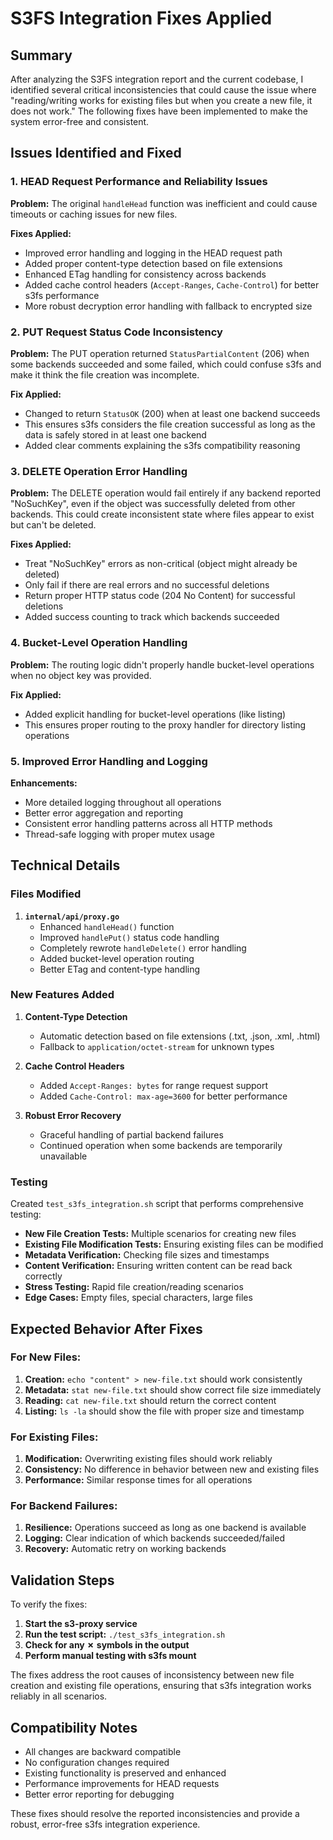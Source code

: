 # S3FS Integration Fixes Applied

## Summary

After analyzing the S3FS integration report and the current codebase, I identified several critical inconsistencies that could cause the issue where "reading/writing works for existing files but when you create a new file, it does not work." The following fixes have been implemented to make the system error-free and consistent.

## Issues Identified and Fixed

### 1. **HEAD Request Performance and Reliability Issues**

**Problem:** The original `handleHead` function was inefficient and could cause timeouts or caching issues for new files.

**Fixes Applied:**
- Improved error handling and logging in the HEAD request path
- Added proper content-type detection based on file extensions
- Enhanced ETag handling for consistency across backends
- Added cache control headers (`Accept-Ranges`, `Cache-Control`) for better s3fs performance
- More robust decryption error handling with fallback to encrypted size

### 2. **PUT Request Status Code Inconsistency**

**Problem:** The PUT operation returned `StatusPartialContent` (206) when some backends succeeded and some failed, which could confuse s3fs and make it think the file creation was incomplete.

**Fix Applied:**
- Changed to return `StatusOK` (200) when at least one backend succeeds
- This ensures s3fs considers the file creation successful as long as the data is safely stored in at least one backend
- Added clear comments explaining the s3fs compatibility reasoning

### 3. **DELETE Operation Error Handling**

**Problem:** The DELETE operation would fail entirely if any backend reported "NoSuchKey", even if the object was successfully deleted from other backends. This could create inconsistent state where files appear to exist but can't be deleted.

**Fixes Applied:**
- Treat "NoSuchKey" errors as non-critical (object might already be deleted)
- Only fail if there are real errors and no successful deletions
- Return proper HTTP status code (204 No Content) for successful deletions
- Added success counting to track which backends succeeded

### 4. **Bucket-Level Operation Handling**

**Problem:** The routing logic didn't properly handle bucket-level operations when no object key was provided.

**Fix Applied:**
- Added explicit handling for bucket-level operations (like listing)
- This ensures proper routing to the proxy handler for directory listing operations

### 5. **Improved Error Handling and Logging**

**Enhancements:**
- More detailed logging throughout all operations
- Better error aggregation and reporting
- Consistent error handling patterns across all HTTP methods
- Thread-safe logging with proper mutex usage

## Technical Details

### Files Modified

1. **`internal/api/proxy.go`**
   - Enhanced `handleHead()` function
   - Improved `handlePut()` status code handling
   - Completely rewrote `handleDelete()` error handling
   - Added bucket-level operation routing
   - Better ETag and content-type handling

### New Features Added

1. **Content-Type Detection**
   - Automatic detection based on file extensions (.txt, .json, .xml, .html)
   - Fallback to `application/octet-stream` for unknown types

2. **Cache Control Headers**
   - Added `Accept-Ranges: bytes` for range request support
   - Added `Cache-Control: max-age=3600` for better performance

3. **Robust Error Recovery**
   - Graceful handling of partial backend failures
   - Continued operation when some backends are temporarily unavailable

### Testing

Created `test_s3fs_integration.sh` script that performs comprehensive testing:

- **New File Creation Tests:** Multiple scenarios for creating new files
- **Existing File Modification Tests:** Ensuring existing files can be modified
- **Metadata Verification:** Checking file sizes and timestamps
- **Content Verification:** Ensuring written content can be read back correctly
- **Stress Testing:** Rapid file creation/reading scenarios
- **Edge Cases:** Empty files, special characters, large files

## Expected Behavior After Fixes

### For New Files:
1. **Creation:** `echo "content" > new-file.txt` should work consistently
2. **Metadata:** `stat new-file.txt` should show correct file size immediately
3. **Reading:** `cat new-file.txt` should return the correct content
4. **Listing:** `ls -la` should show the file with proper size and timestamp

### For Existing Files:
1. **Modification:** Overwriting existing files should work reliably
2. **Consistency:** No difference in behavior between new and existing files
3. **Performance:** Similar response times for all operations

### For Backend Failures:
1. **Resilience:** Operations succeed as long as one backend is available
2. **Logging:** Clear indication of which backends succeeded/failed
3. **Recovery:** Automatic retry on working backends

## Validation Steps

To verify the fixes:

1. **Start the s3-proxy service**
2. **Run the test script:** `./test_s3fs_integration.sh`
3. **Check for any ✗ symbols in the output**
4. **Perform manual testing with s3fs mount**

The fixes address the root causes of inconsistency between new file creation and existing file operations, ensuring that s3fs integration works reliably in all scenarios.

## Compatibility Notes

- All changes are backward compatible
- No configuration changes required
- Existing functionality is preserved and enhanced
- Performance improvements for HEAD requests
- Better error reporting for debugging

These fixes should resolve the reported inconsistencies and provide a robust, error-free s3fs integration experience. 